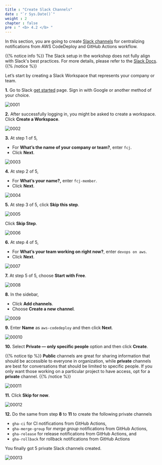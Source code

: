 ```yaml
---
title : "Create Slack Channels"
date : "`r Sys.Date()`"
weight : 2
chapter : false
pre : " <b> 4.2 </b> "
---
```


In this section, you are going to create [Slack channels](https://slack.com/help/articles/360017938993-What-is-a-channel) for centralizing notifications from AWS CodeDeploy and GitHub Actions workflow.

{{% notice info %}}
The Slack setup in the workshop does not fully align with Slack's best practices. For more details, please refer to the [Slack Docs](https://slack.com/help). 
{{% /notice %}}

Let’s start by creating a Slack Workspace that represents your company or team.

**1.** Go to Slack [get started](https://slack.com/get-started#/createnew) page. Sign in with Google or another method of your choice.

![0001](/images/4/2/0001.svg?featherlight=false&width=100pc)

**2.** After successfully logging in, you might be asked to create a workspace. Click **Create a Workspace**.

![0002](/images/4/2/0002.svg?featherlight=false&width=100pc)

**3.** At step 1 of 5,

- For **What’s the name of your company or team?**, enter `fcj`.
- Click **Next**.

![0003](/images/4/2/0003.svg?featherlight=false&width=100pc)

**4.** At step 2 of 5,

- For **What’s your name?,** enter `fcj-member`.
- Click **Next**.

![0004](/images/4/2/0004.svg?featherlight=false&width=100pc)

**5.** At step 3 of 5, click **Skip this step**.

![0005](/images/4/2/0005.svg?featherlight=false&width=100pc)

Click **Skip Step**.

![0006](/images/4/2/0006.svg?featherlight=false&width=100pc)

**6.** At step 4 of 5,

- For **What’s your team working on right now?**, enter `devops on aws`.
- Click **Next**.


![0007](/images/4/2/0007.svg?featherlight=false&width=100pc)

**7.** At step 5 of 5, choose **Start with Free**.

![0008](/images/4/2/0008.svg?featherlight=false&width=100pc)

**8.** In the sidebar,

- Click **Add channels**.
- Choose **Create a new channel**.

![0009](/images/4/2/0009.svg?featherlight=false&width=100pc)

**9.** Enter **Name** as `aws-codedeploy` and then click **Next**.

![00010](/images/4/2/00010.svg?featherlight=false&width=100pc)

**10.** Select **Private — only specific people** option and then click **Create**.

{{% notice tip %}}
**Public** channels are great for sharing information that should be accessible to everyone in organization, while **private** channels are best for conversations that should be limited to specific people. If you only want those working on a particular project to have access, opt for a **private** channel.
{{% /notice %}}

![00011](/images/4/2/00011.svg?featherlight=false&width=100pc)

**11.** Click **Skip for now**.

![00012](/images/4/2/00012.svg?featherlight=false&width=100pc)

**12.** Do the same from step **8** to **11** to create the following private channels
- `gha-ci` for CI notifications from GitHub Actions, 
- `gha-merge-group` for *merge group* notifications from GitHub Actions, 
- `gha-release` for release notifications from GitHub Actions, and 
- `gha-rollback` for rollback notifications from GitHub Actions
 
You finally got 5 private Slack channels created.

![00013](/images/4/2/00013.svg?featherlight=false&width=18pc)